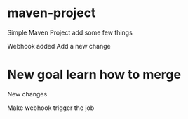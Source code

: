 # maven-project

Simple Maven Project
add some few things

Webhook added
Add a new change

New goal learn how to merge
=======
New changes

Make webhook trigger the job

